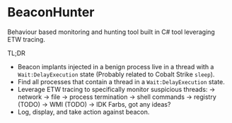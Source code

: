 # BeaconHunter

Behaviour based monitoring and hunting tool built in C# tool leveraging ETW tracing.

TL;DR
  - Beacon implants injected in a benign process live in a thread with a `Wait:DelayExecution` state (Probably related to Cobalt Strike `sleep`).
  - Find all processes that contain a thread in a `Wait:DelayExecution` state. 
  - Leverage ETW tracing to specifically monitor suspicious threads: 
        -> network
        -> file
        -> process termination
        -> shell commands
        -> registry (TODO)
        -> WMI (TODO)
        -> IDK Farbs, got any ideas?
  - Log, display, and take action against beacon.
  
  
        

